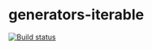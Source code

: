 # generators-iterable

[![Build status](https://ci.appveyor.com/api/projects/status/nukk6mpyy6xj60q7?svg=true)](https://ci.appveyor.com/project/Strassee/generators-iterable)